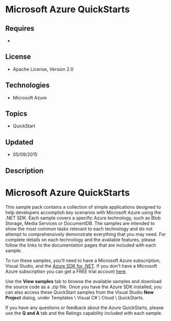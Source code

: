# Microsoft Azure QuickStarts
## Requires
- 
## License
- Apache License, Version 2.0
## Technologies
- Microsoft Azure
## Topics
- QuickStart
## Updated
- 05/09/2015
## Description

<h1>Microsoft Azure QuickStarts</h1>
<p>This sample pack contains a collection of simple applications designed to help developers accomplish key scenarios with Microsoft Azure using the .NET SDK. Each sample covers a specific Azure technology, such as Blob Storage, Media Services or DocumentDB.
 The samples are intended to show the most common tasks relevant to each technology and do not attempt to comprehensively demonstrate everything that you may need. For complete details on each technology and the available features, please follow the links to
 the documentation pages that are included with each sample. </p>
<p>To run these samples, you'll need to have a Microsoft Azure subscription, Visual Studio, and the
<a href="http://azure.microsoft.com/en-us/develop/net/">Azure SDK for .NET</a>. If you don't have a Microsoft Azure subscription you can get a FREE trial account
<a href="http://go.microsoft.com/fwlink/?LinkId=330212">here</a>. </p>
<p>Use the <b>View samples</b> tab to browse the available samples and download the source code as a .zip file. Once you have the Azure SDK installed, you can also access these QuickStart samples from the Visual Studio
<b>New Project</b> dialog, under Templates \ Visual C# \ Cloud \ QuickStarts. </p>
<p>If you have any questions or feedback about the Azure QuickStarts, please use the
<b>Q and A</b> tab and the Ratings capability included with each sample. </p>
